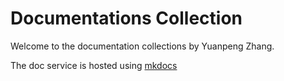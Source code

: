 # Documentations Collection

Welcome to the documentation collections by Yuanpeng Zhang.

The doc service is hosted using [mkdocs](https://www.mkdocs.org/)

